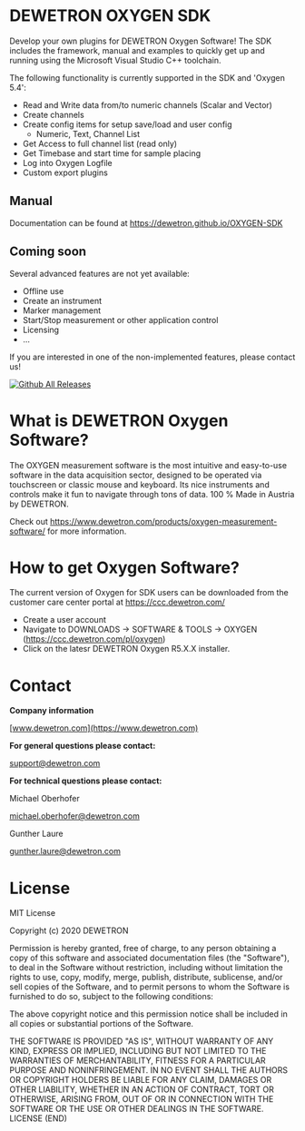 # DEWETRON OXYGEN SDK
Develop your own plugins for DEWETRON Oxygen Software! The SDK includes the framework, manual and examples to quickly get up and running using the Microsoft Visual Studio C++ toolchain.

The following functionality is currently supported in the SDK and 'Oxygen 5.4':
- Read and Write data from/to numeric channels (Scalar and Vector)
- Create channels
- Create config items for setup save/load and user config 
  * Numeric, Text, Channel List
- Get Access to full channel list (read only)
- Get Timebase and start time for sample placing
- Log into Oxygen Logfile
- Custom export plugins

## Manual
Documentation can be found at https://dewetron.github.io/OXYGEN-SDK

## Coming soon
Several advanced features are not yet available:
- Offline use
- Create an instrument
- Marker management
- Start/Stop measurement or other application control
- Licensing
- ...

If you are interested in one of the non-implemented features, please contact us!


[![Github All Releases](https://img.shields.io/github/downloads/DEWETRON/OXYGEN-SDK/total)]()


# What is DEWETRON Oxygen Software?
The OXYGEN measurement software is the most intuitive and easy-to-use software in the data acquisition sector, designed to be operated via touchscreen or classic mouse and keyboard. Its nice instruments and controls make it fun to navigate through tons of data. 100 % Made in Austria by DEWETRON.

Check out https://www.dewetron.com/products/oxygen-measurement-software/ for more information.


# How to get Oxygen Software?
The current version of Oxygen for SDK users can be downloaded from the customer care center portal at https://ccc.dewetron.com/

- Create a user account
- Navigate to DOWNLOADS -> SOFTWARE & TOOLS -> OXYGEN
(https://ccc.dewetron.com/pl/oxygen)
- Click on the latesr DEWETRON Oxygen R5.X.X installer.


# Contact

**Company information**

[www.dewetron.com](https://www.dewetron.com)

**For general questions please contact:**

support@dewetron.com


**For technical questions please contact:**

Michael Oberhofer 

michael.oberhofer@dewetron.com

Gunther Laure

gunther.laure@dewetron.com



# License
MIT License

Copyright (c) 2020 DEWETRON

Permission is hereby granted, free of charge, to any person obtaining a copy
of this software and associated documentation files (the "Software"), to deal
in the Software without restriction, including without limitation the rights
to use, copy, modify, merge, publish, distribute, sublicense, and/or sell
copies of the Software, and to permit persons to whom the Software is
furnished to do so, subject to the following conditions:

The above copyright notice and this permission notice shall be included in all
copies or substantial portions of the Software.

THE SOFTWARE IS PROVIDED "AS IS", WITHOUT WARRANTY OF ANY KIND, EXPRESS OR
IMPLIED, INCLUDING BUT NOT LIMITED TO THE WARRANTIES OF MERCHANTABILITY,
FITNESS FOR A PARTICULAR PURPOSE AND NONINFRINGEMENT. IN NO EVENT SHALL THE
AUTHORS OR COPYRIGHT HOLDERS BE LIABLE FOR ANY CLAIM, DAMAGES OR OTHER
LIABILITY, WHETHER IN AN ACTION OF CONTRACT, TORT OR OTHERWISE, ARISING FROM,
OUT OF OR IN CONNECTION WITH THE SOFTWARE OR THE USE OR OTHER DEALINGS IN THE
SOFTWARE.
LICENSE (END)
